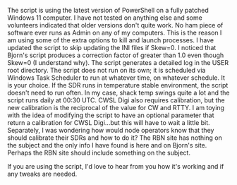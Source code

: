 The script is using the latest version of PowerShell on a fully patched Windows 11 computer. I have not tested on anything else and some volunteers indicated that older versions don't quite work.
No ham piece of software ever runs as Admin on any of my computers. This is the reason I am using some of the extra options to kill and launch processes.
I have updated the script to skip updating the INI files if Skew=0. I noticed that Bjorn's script produces a correction factor of greater than 1.0 even though Skew=0 (I understand why).
The script generates a detailed log in the USER root directory.
The script does not run on its own; it is scheduled via Windows Task Scheduler to run at whatever time, on whatever schedule. It is your choice. If the SDR runs in temperature stable environment, the script doesn't need to run often. In my case, shack temp swings quite a lot and the script runs daily at 00:30 UTC.
CWSL Digi also requires calibration, but the new calibration is the reciprocal of the value for CW and RTTY. I am toying with the idea of modifying the script to have an optional parameter that return a calibration for CWSL Digi...but this will have to wait a little bit.
Separately, I was wondering how would node operators know that they should calibrate their SDRs and how to do it? The RBN site has nothing on the subject and the only info I have found is here and on Bjorn's site. Perhaps the RBN site should include something on the subject.
 
If you are using the script, I'd love to hear from you how it's working and if any tweaks are needed.
